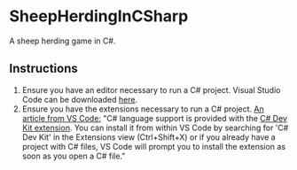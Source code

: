 # SheepHerdingInCSharp
A sheep herding game in C#.

## Instructions
1. Ensure you have an editor necessary to run a C# project. Visual Studio Code can be downloaded [here](https://code.visualstudio.com/download).
2. Ensure you have the extensions necessary to run a C# project. [An article from VS Code:](https://code.visualstudio.com/Docs/languages/csharp) "C# language support is provided with the [C# Dev Kit extension](https://marketplace.visualstudio.com/items?itemName=ms-dotnettools.csdevkit). You can install it from within VS Code by searching for 'C# Dev Kit' in the Extensions view (Ctrl+Shift+X) or if you already have a project with C# files, VS Code will prompt you to install the extension as soon as you open a C# file."
